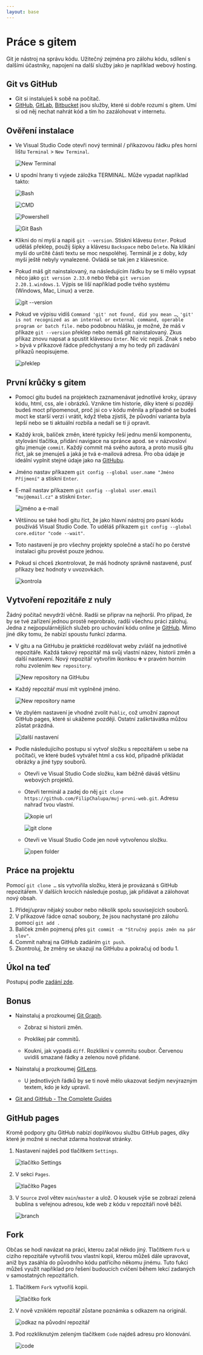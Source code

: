 ```yaml
---
layout: base
---
```


# Práce s gitem

Git je nástroj na správu kódu. Užitečný zejména pro zálohu kódu, sdílení s dalšími účastníky, napojení na další služby jako je například webový hosting.

## Git vs GitHub

- Git si instaluješ k sobě na počítač.
- [GitHub](https://github.com/), [GitLab](https://about.gitlab.com/), [Bitbucket](https://bitbucket.org/) jsou služby, které si dobře rozumí s gitem. Umí si od něj nechat nahrát kód a tím ho zazálohovat v internetu.

## Ověření instalace

- Ve Visual Studio Code otevři nový terminál / příkazovou řádku přes horní lištu `Terminal` > `New Terminal`.

  ![New Terminal](static/screenshots/vscode-new-terminal.png)

- U spodní hrany ti vyjede záložka <span style="text-transform: uppercase;">Terminal</span>. Může vypadat například takto:

  ![Bash](static/screenshots/terminal-bash.png)

  ![CMD](static/screenshots/terminal-cmd.png)

  ![Powershell](static/screenshots/terminal-powershell.png)

  ![Git Bash](static/screenshots/terminal-git-bash.png)

- Klikni do ní myší a napiš `git --version`. Stiskni klávesu `Enter`. Pokud uděláš překlep, použij šipky a klávesu `Backspace` nebo `Delete`. Na klikání myší do určité části textu se moc nespoléhej. Terminál je z doby, kdy myši ještě nebyly vynalezené. Ovládá se tak jen z klávesnice.

- Pokud máš git nainstalovaný, na následujícím řádku by se ti mělo vypsat něco jako `git version 2.33.0` nebo třeba `git version 2.20.1.windows.1`. Výpis se liší například podle tvého systému (Windows, Mac, Linux) a verze.

  ![git --version](static/screenshots/terminal-git-version.png)

- Pokud ve výpisu vidíš `Command 'git' not found, did you mean …`, `'git' is not recognized as an internal or external command, operable program or batch file.` nebo podobnou hlášku, je možné, že máš v příkaze `git ‑‑version` překlep nebo nemáš git nainstalovaný. Zkus příkaz znovu napsat a spustit klávesou `Enter`. Nic víc nepiš. Znak `$` nebo `>` bývá v příkazové řádce předchystaný a my ho tedy při zadávání příkazů neopisujeme.

  ![překlep](static/screenshots/terminal-git-version-preklep.png)

## První krůčky s gitem

- Pomocí gitu budeš na projektech zaznamenávat jednotlivé kroky, úpravy kódu, html, css, ale i obrázků. Vznikne tím historie, díky které si později budeš moct připomenout, proč jsi co v kódu měnila a případně se budeš moct ke starší verzi i vrátit, když třeba zjistíš, že původní varianta byla lepší nebo se ti aktuální rozbila a nedaří se ti ji opravit.

- Každý krok, balíček změn, které typicky řeší jednu menší komponentu, stylování tlačítka, přidání navigace na spránce apod. se v názvosloví gitu jmenuje `commit`. Každý commit má svého autora, a proto musíš gitu říct, jak se jmenuješ a jaká je tvá e-mailová adresa. Pro oba údaje je ideální vyplnit stejné údaje jako na [GitHubu](https://github.com/).

- Jméno nastav příkazem `git config --global user.name "Jméno Příjmení"` a stiskni `Enter`.

- E-mail nastav příkazem `git config --global user.email "muj@email.cz"` a stiskni `Enter`.

  ![jméno a e-mail](static/screenshots/terminal-git-name-email.png)

- Většinou se také hodí gitu říct, že jako hlavní nástroj pro psaní kódu používáš Visual Studio Code. To uděláš příkazem `git config --global core.editor "code --wait"`.

- Toto nastavení je pro všechny projekty společné a stačí ho po čerstvé instalaci gitu provést pouze jednou.

- Pokud si chceš zkontrolovat, že máš hodnoty správně nastavené, pusť příkazy bez hodnoty v uvozovkách.

  ![kontrola](static/screenshots/terminal-git-kontrola.png)

## Vytvoření repozitáře z nuly

Žádný počítač nevydrží věčně. Radši se připrav na nejhorší. Pro případ, že by se tvé zařízení jednou prostě neprobralo, radši všechnu práci zálohuj. Jedna z nejpopulárnějších služeb pro uchování kódu online je [GitHub](https://github.com/). Mimo jiné díky tomu, že nabízí spoustu funkcí zdarma.

- V gitu a na GitHubu je praktické rozdělovat weby zvlášť na jednotlivé repozitáře. Každá takový repozitář má svůj vlastní název, historii změn a další nastavení. Nový repozitář vytvořím ikonkou ➕ v pravém horním rohu zvolením `New repository`.

  ![New repository na GitHubu](static/screenshots/github-new-repository.png)

- Každý repozitář musí mít vyplněné jméno.

  ![New repository name](static/screenshots/github-new-repository-name.png)

- Ve zbylém nastavení je vhodné zvolit `Public`, což umožní zapnout GitHub pages, které si ukážeme později. Ostatní zaškrtávátka můžou zůstat prázdná.

  ![další nastavení](static/screenshots/github-new-repository-dalsi-nastaveni.png)

- Podle následujícího postupu si vytvoř složku s repozitářem u sebe na počítači, ve které budeš vytvářet html a css kód, případně přikládat obrázky a jiné typy souborů.

  - Otevři ve Visual Studio Code složku, kam běžně dáváš většinu webových projektů.

  - Otevři terminál a zadej do něj `git clone https://github.com/FilipChalupa/muj-prvni-web.git`. Adresu nahraď tvou vlastní.

    ![kopie url](static/screenshots/github-kopirovat-url.png)

    ![git clone](static/screenshots/git-clone.png)

  - Otevři ve Visual Studio Code jen nově vytvořenou složku.

    ![open folder](static/screenshots/vscode-open-folder.png)

## Práce na projektu

Pomocí `git clone …` sis vytvořila složku, která je provázaná s GitHub repozitářem. V dalších krocích následuje postup, jak přidávat a zálohovat nový obsah.

1. Přidej/uprav nějaký soubor nebo několik spolu souvisejících souborů.
1. V příkazové řádce označ soubory, že jsou nachystané pro zálohu pomocí `git add .`
1. Balíček změn pojmenuj přes `git commit -m "Stručný popis změn na pár slov"`.
1. Commit nahraj na GitHub zadáním `git push`.
1. Zkontroluj, že změny se ukazují na GitHubu a pokračuj od bodu 1.

## Úkol na teď

Postupuj podle [zadání zde](git-cviceni).

## Bonus

- Nainstaluj a prozkoumej [Git Graph](https://marketplace.visualstudio.com/items?itemName=mhutchie.git-graph).

  - Zobraz si historii změn.

  - Proklikej pár commitů.

  - Koukni, jak vypadá `diff`. Rozklikni v commitu soubor. Červenou uvidíš smazané řádky a zelenou nově přidané.

- Nainstaluj a prozkoumej [GitLens](https://marketplace.visualstudio.com/items?itemName=eamodio.gitlens).

  - U jednotlivých řádků by se ti nově mělo ukazovat šedým nevýrazným textem, kdo je kdy upravil.

- [Git and GitHub - The Complete Guides](https://dev.to/ifierygod/git-and-github-the-complete-guides-chapter-1-23cp)

## GitHub pages

Kromě podpory gitu GitHub nabízí doplňkovou službu GitHub pages, díky které je možné si nechat zdarma hostovat stránky.

1. Nastavení najdeš pod tlačítkem `Settings`.

   ![tlačítko Settings](static/screenshots/github-settings.png)

1. V sekci `Pages`.

   ![tlačítko Pages](static/screenshots/github-settings-pages.png)

1. V `Source` zvol větev `main`/`master` a ulož. O kousek výše se zobrazí zelená bublina s veřejnou adresou, kde web z kódu v repozitáři nově běží.

   ![branch](static/screenshots/github-pages-branch.png)

## Fork

Občas se hodí navázat na práci, kterou začal někdo jiný. Tlačítkem `Fork` u cizího repozitáře vytvoříš tvou vlastní kopii, kterou můžeš dále upravovat, aniž bys zasáhla do původního kódu patřícího někomu jinému. Tuto fukci můžeš využít například pro řešení budoucích cvičení během lekcí zadaných v samostatných repozitářích.

1. Tlačítkem `Fork` vytvoříš kopii.

   ![tlačítko fork](static/screenshots/fork-tlacitko.png)

1. V nově vzniklém repozitář zůstane poznámka s odkazem na originál.

   ![odkaz na původní repozitář](static/screenshots/fork-odkaz-na-puvodni-repozitar.png)

1. Pod rozkliknutým zeleným tlačítkem `Code` najdeš adresu pro klonování.

   ![code](static/screenshots/github-code-url.png)
